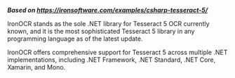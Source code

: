 ***Based on <https://ironsoftware.com/examples/csharp-tesseract-5/>***

IronOCR stands as the sole .NET library for Tesseract 5 OCR currently known, and it is the most sophisticated Tesseract 5 library in any programming language as of the latest update.

IronOCR offers comprehensive support for Tesseract 5 across multiple .NET implementations, including .NET Framework, .NET Standard, .NET Core, Xamarin, and Mono.